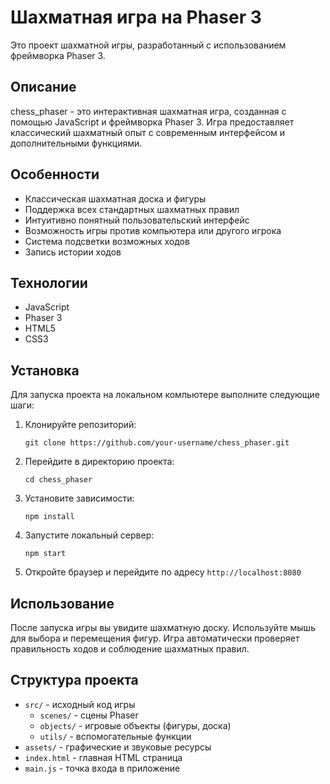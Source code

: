 # Шахматная игра на Phaser 3

Это проект шахматной игры, разработанный с использованием фреймворка Phaser 3.

## Описание

chess_phaser - это интерактивная шахматная игра, созданная с помощью JavaScript и фреймворка Phaser 3. Игра предоставляет классический шахматный опыт с современным интерфейсом и дополнительными функциями.

## Особенности

- Классическая шахматная доска и фигуры
- Поддержка всех стандартных шахматных правил
- Интуитивно понятный пользовательский интерфейс
- Возможность игры против компьютера или другого игрока
- Система подсветки возможных ходов
- Запись истории ходов

## Технологии

- JavaScript
- Phaser 3
- HTML5
- CSS3

## Установка

Для запуска проекта на локальном компьютере выполните следующие шаги:

1. Клонируйте репозиторий:
   ```
   git clone https://github.com/your-username/chess_phaser.git
   ```

2. Перейдите в директорию проекта:
   ```
   cd chess_phaser
   ```

3. Установите зависимости:
   ```
   npm install
   ```

4. Запустите локальный сервер:
   ```
   npm start
   ```

5. Откройте браузер и перейдите по адресу `http://localhost:8080`

## Использование

После запуска игры вы увидите шахматную доску. Используйте мышь для выбора и перемещения фигур. Игра автоматически проверяет правильность ходов и соблюдение шахматных правил.

## Структура проекта

- `src/` - исходный код игры
  - `scenes/` - сцены Phaser
  - `objects/` - игровые объекты (фигуры, доска)
  - `utils/` - вспомогательные функции
- `assets/` - графические и звуковые ресурсы
- `index.html` - главная HTML страница
- `main.js` - точка входа в приложение
